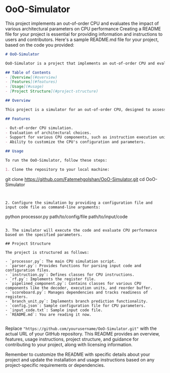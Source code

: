 # OoO-Simulator
This project implements an out-of-order CPU and evaluates the impact of various architectural parameters on CPU performance
Creating a README file for your project is essential for providing information and instructions to users and contributors. Here's a sample README.md file for your project, based on the code you provided:

```markdown
# OoO-Simulator

OoO-Simulator is a project that implements an out-of-order CPU and evaluates the impact of various architectural parameters on CPU performance.

## Table of Contents
- [Overview](#overview)
- [Features](#features)
- [Usage](#usage)
- [Project Structure](#project-structure)

## Overview

This project is a simulator for an out-of-order CPU, designed to assess the effect of architectural choices on CPU behavior and performance. It provides a flexible platform for experimenting with different CPU architectures and parameters.

## Features

- Out-of-order CPU simulation.
- Evaluation of architectural choices.
- Support for various CPU components, such as instruction execution units, reorder buffer, and branch prediction.
- Ability to customize the CPU's configuration and parameters.

## Usage

To run the OoO-Simulator, follow these steps:

1. Clone the repository to your local machine:

   ```
   git clone https://github.com/Fatemehgolshan/OoO-Simulator.git
   cd OoO-Simulator
   ```


2. Configure the simulation by providing a configuration file and input code file as command-line arguments:

   ```
   python processor.py path/to/config/file path/to/input/code
   ```

3. The simulator will execute the code and evaluate CPU performance based on the specified parameters.

## Project Structure

The project is structured as follows:

- `processor.py`: The main CPU simulation script.
- `parser.py`: Provides functions for parsing input code and configuration files.
- `instruction.py`: Defines classes for CPU instructions.
- `rf.py`: Implements the register file.
- `pipelined_component.py`: Contains classes for various CPU components like the decoder, execution units, and reorder buffer.
- `scoreboard.py`: Manages dependencies and tracks readiness of registers.
- `branch_unit.py`: Implements branch prediction functionality.
- `config.json`: Sample configuration file for CPU parameters.
- `input_code.txt`: Sample input code file.
- `README.md`: You are reading it now.


```

Replace `"https://github.com/yourusername/OoO-Simulator.git"` with the actual URL of your GitHub repository. This README provides an overview, features, usage instructions, project structure, and guidance for contributing to your project, along with licensing information.

Remember to customize the README with specific details about your project and update the installation and usage instructions based on any project-specific requirements or dependencies.
